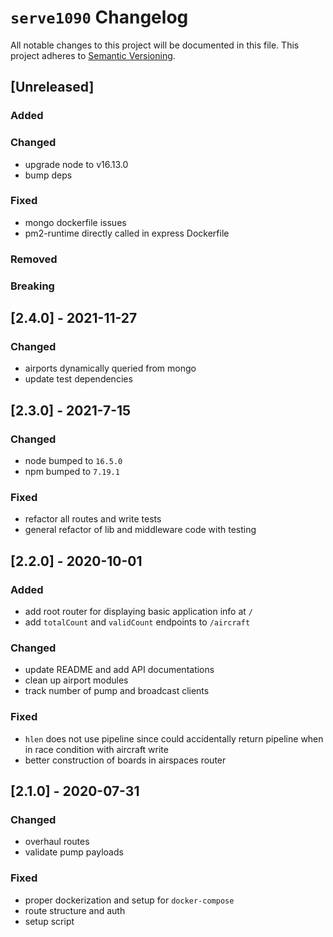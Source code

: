 # `serve1090` Changelog
All notable changes to this project will be documented in this file.
This project adheres to [Semantic Versioning](http://semver.org/).

## [Unreleased]
### Added
### Changed
- upgrade node to v16.13.0
- bump deps
### Fixed
- mongo dockerfile issues
- pm2-runtime directly called in express Dockerfile
### Removed
### Breaking

## [2.4.0] - 2021-11-27
### Changed
- airports dynamically queried from mongo
- update test dependencies

## [2.3.0] - 2021-7-15
### Changed
- node bumped to `16.5.0`
- npm bumped to `7.19.1`
### Fixed
- refactor all routes and write tests
- general refactor of lib and middleware code with testing

## [2.2.0] - 2020-10-01
### Added
- add root router for displaying basic application info at `/`
- add `totalCount` and `validCount` endpoints to `/aircraft`
### Changed
- update README and add API documentations
- clean up airport modules
- track number of pump and broadcast clients
### Fixed
- `hlen` does not use pipeline since could accidentally return pipeline when in race condition with aircraft write
- better construction of boards in airspaces router

## [2.1.0] - 2020-07-31
### Changed
- overhaul routes
- validate pump payloads
### Fixed
- proper dockerization and setup for `docker-compose`
- route structure and auth
- setup script
